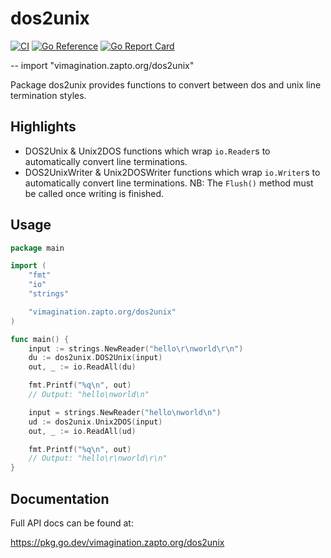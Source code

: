 # dos2unix

[![CI](https://github.com/MJKWoolnough/dos2unix/actions/workflows/go-checks.yml/badge.svg)](https://github.com/MJKWoolnough/byteio/actions)
[![Go Reference](https://pkg.go.dev/badge/vimagination.zapto.org/dos2unix.svg)](https://pkg.go.dev/vimagination.zapto.org/byteio)
[![Go Report Card](https://goreportcard.com/badge/vimagination.zapto.org/dos2unix)](https://goreportcard.com/report/vimagination.zapto.org/byteio)

--
    import "vimagination.zapto.org/dos2unix"

Package dos2unix provides functions to convert between dos and unix line termination styles.

## Highlights

 - DOS2Unix & Unix2DOS functions which wrap `io.Reader`s to automatically convert line terminations.
 - DOS2UnixWriter & Unix2DOSWriter functions which wrap `io.Writer`s to automatically convert line terminations. NB: The `Flush()` method must be called once writing is finished.

## Usage

```go
package main

import (
	"fmt"
	"io"
	"strings"

	"vimagination.zapto.org/dos2unix"
)

func main() {
	input := strings.NewReader("hello\r\nworld\r\n")
	du := dos2unix.DOS2Unix(input)
	out, _ := io.ReadAll(du)

	fmt.Printf("%q\n", out)
	// Output: "hello\nworld\n"

	input = strings.NewReader("hello\nworld\n")
	ud := dos2unix.Unix2DOS(input)
	out, _ := io.ReadAll(ud)

	fmt.Printf("%q\n", out)
	// Output: "hello\r\nworld\r\n"
}
```

## Documentation

Full API docs can be found at:

https://pkg.go.dev/vimagination.zapto.org/dos2unix
